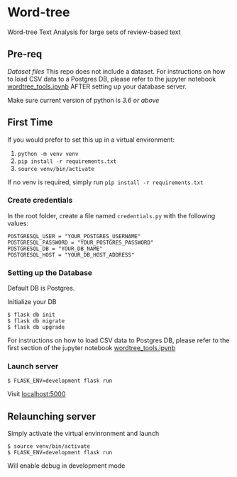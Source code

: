# Word-tree
Word-tree Text Analysis for large sets of review-based text

## Pre-req
*Dataset files*
This repo does not include a dataset. For instructions on how to load CSV data to a Postgres DB, please refer to the jupyter notebook [wordtree_tools.ipynb](https://github.com/supermikol/word-tree/blob/main/wordtree_tools.ipynb) AFTER setting up your database server.

Make sure current version of python is *3.6 or above*

## First Time
If you would prefer to set this up in a virtual environment:
1. `python -m venv venv` 
2. `pip install -r requirements.txt `
3. `source venv/bin/activate`

If no venv is required, simply run `pip install -r requirements.txt ` 

### Create credentials
In the root folder, create a file named `credentials.py` with the following values:

```
POSTGRESQL_USER = "YOUR_POSTGRES_USERNAME"
POSTGRESQL_PASSWORD = "YOUR_POSTGRES_PASSWORD"
POSTGRESQL_DB = "YOUR_DB_NAME"
POSTGRESQL_HOST = "YOUR_DB_HOST_ADDRESS"
```

### Setting up the Database

Default DB is Postgres.

Initialize your DB
```
$ flask db init
$ flask db migrate
$ flask db upgrade
```

For instructions on how to load CSV data to Postgres DB, please refer to the first section of the jupyter notebook [wordtree_tools.ipynb](https://github.com/supermikol/word-tree/blob/main/wordtree_tools.ipynb)

### Launch server

`$ FLASK_ENV=development flask run`

Visit [localhost:5000](localhost:5000)


## Relaunching server
Simply activate the virtual envinronment and launch
```
$ source venv/bin/activate
$ FLASK_ENV=development flask run
```

Will enable debug in development mode
